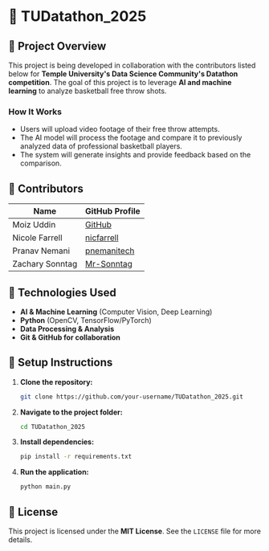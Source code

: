 # 🏀 TUDatathon_2025

## 📌 Project Overview

This project is being developed in collaboration with the contributors listed below for **Temple University's Data Science Community's Datathon competition**. The goal of this project is to leverage **AI and machine learning** to analyze basketball free throw shots.

### **How It Works**

- Users will upload video footage of their free throw attempts.
- The AI model will process the footage and compare it to previously analyzed data of professional basketball players.
- The system will generate insights and provide feedback based on the comparison.

## 👥 Contributors

| Name            | GitHub Profile                               |
| --------------- | -------------------------------------------- |
| Moiz Uddin      | [GitHub](#)                                  |
| Nicole Farrell  | [nicfarrell](https://github.com/nicfarrell)  |
| Pranav Nemani   | [pnemanitech](https://github.com/pnemanitech)|
| Zachary Sonntag | [Mr-Sonntag](https://github.com/Mr-Sonntag)  |

## 🚀 Technologies Used

- **AI & Machine Learning** (Computer Vision, Deep Learning)
- **Python** (OpenCV, TensorFlow/PyTorch)
- **Data Processing & Analysis**
- **Git & GitHub for collaboration**

## 🔧 Setup Instructions

1. **Clone the repository:**
   ```bash
   git clone https://github.com/your-username/TUDatathon_2025.git
   ```
2. **Navigate to the project folder:**
   ```bash
   cd TUDatathon_2025
   ```
3. **Install dependencies:**
   ```bash
   pip install -r requirements.txt
   ```
4. **Run the application:**
   ```bash
   python main.py
   ```

## 📜 License

This project is licensed under the **MIT License**. See the `LICENSE` file for more details.



